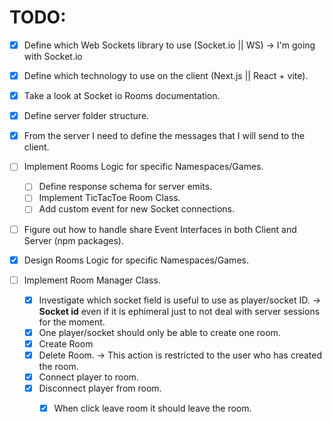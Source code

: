 # TODO:

- [x] Define which Web Sockets library to use (Socket.io || WS) -> I'm going with Socket.io
- [x] Define which technology to use on the client (Next.js || React + vite).
- [x] Take a look at Socket io Rooms documentation.
- [x] Define server folder structure.
- [x] From the server I need to define the messages that I will send to the client.

- [ ] Implement Rooms Logic for specific Namespaces/Games.
    - [ ] Define response schema for server emits.
    - [ ] Implement TicTacToe Room Class.
    - [ ] Add custom event for new Socket connections.

- [ ] Figure out how to handle share Event Interfaces in both Client and Server (npm packages).

- [x] Design Rooms Logic for specific Namespaces/Games.

- [ ] Implement Room Manager Class.
    - [x] Investigate which socket field is useful to use as player/socket ID. -> **Socket id** even if it is ephimeral just to not deal with server sessions for the moment.
    - [x] One player/socket should only be able to create one room.
    - [x] Create Room
    - [x] Delete Room. -> This action is restricted to the user who has created the room.
    - [x] Connect player to room.
    - [x] Disconnect player from room.
        - [x] When click leave room it should leave the room.

